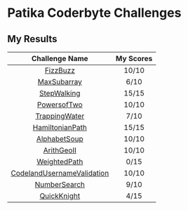 # Patika Coderbyte Challenges

## My Results

|        Challenge Name        | My Scores |
| :--------------------------: | :-------: |
|          [FizzBuzz]          |   10/10   |
|        [MaxSubarray]         |   6/10    |
|        [StepWalking]         |   15/15   |
|        [PowersofTwo]         |   10/10   |
|       [TrappingWater]        |   7/10    |
|      [HamiltonianPath]       |   15/15   |
|        [AlphabetSoup]        |   10/10   |
|         [ArithGeoII]         |   10/10   |
|        [WeightedPath]        |   0/15    |
| [CodelandUsernameValidation] |   10/10   |
|        [NumberSearch]        |   9/10    |
|        [QuickKnight]         |   4/15    |

<!-- Links -->
[FizzBuzz]: ./week-1/FizzBuzz.js
[MaxSubarray]: ./week-1/MaxSubarray.js
[StepWalking]: ./week-1/StepWalking.js
[PowersofTwo]: ./week-2/1-PowersOfTwo/
[TrappingWater]: ./week-2/2-TrappingWater/
[HamiltonianPath]: ./week-2/3-HamiltonianPath/
[AlphabetSoup]: ./week-3/1-AlphabetSoup/
[ArithGeoII]: ./week-3/2-ArithGeoII/
[WeightedPath]: ./week-3/3-WeightedPath/
[CodelandUsernameValidation]: ./week-4/1-CodelandUsernameValidation/
[NumberSearch]: ./week-4/2-NumberSearch/
[QuickKnight]: ./week-4/3-QuickKnight/
